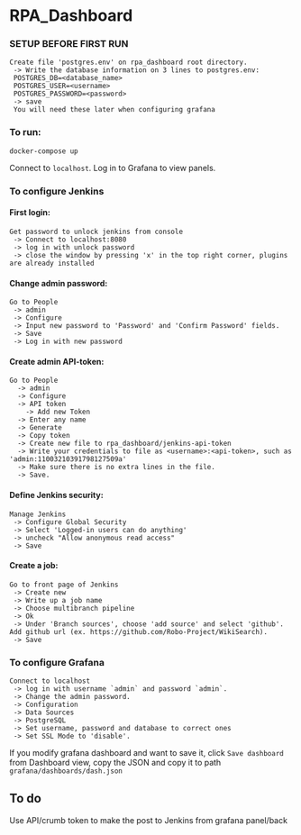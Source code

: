 # RPA_Dashboard

### SETUP BEFORE FIRST RUN
```
Create file 'postgres.env' on rpa_dashboard root directory.
 -> Write the database information on 3 lines to postgres.env:
 POSTGRES_DB=<database_name>
 POSTGRES_USER=<username>
 POSTGRES_PASSWORD=<password>
 -> save
 You will need these later when configuring grafana
```

### To run:
    docker-compose up

Connect to `localhost`. Log in to Grafana to view panels.

### To configure Jenkins

#### First login:
```
Get password to unlock jenkins from console
 -> Connect to localhost:8080
 -> log in with unlock password
 -> close the window by pressing 'x' in the top right corner, plugins are already installed
```
 
#### Change admin password:
```
Go to People
 -> admin
 -> Configure
 -> Input new password to 'Password' and 'Confirm Password' fields.
 -> Save
 -> Log in with new password
```
 
#### Create admin API-token:
```
Go to People
  -> admin
  -> Configure
  -> API token
    -> Add new Token
  -> Enter any name
  -> Generate
  -> Copy token
  -> Create new file to rpa_dashboard/jenkins-api-token
  -> Write your credentials to file as <username>:<api-token>, such as 'admin:11003210391798127509a'
  -> Make sure there is no extra lines in the file.
  -> Save.
```

#### Define Jenkins security:
```
Manage Jenkins
 -> Configure Global Security
 -> Select 'Logged-in users can do anything'
 -> uncheck "Allow anonymous read access"
 -> Save
```

#### Create a job:
```
Go to front page of Jenkins
 -> Create new
 -> Write up a job name
 -> Choose multibranch pipeline
 -> Ok
 -> Under 'Branch sources', choose 'add source' and select 'github'. Add github url (ex. https://github.com/Robo-Project/WikiSearch).
 -> Save
```

### To configure Grafana
```
Connect to localhost
 -> log in with username `admin` and password `admin`.
 -> Change the admin password.
 -> Configuration
 -> Data Sources
 -> PostgreSQL
 -> Set username, password and database to correct ones
 -> Set SSL Mode to 'disable'.
```

If you modify grafana dashboard and want to save it, click `Save dashboard` from Dashboard view, copy the JSON and copy it to path `grafana/dashboards/dash.json`

## To do
Use API/crumb token to make the post to Jenkins from grafana panel/back
